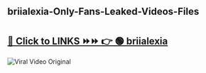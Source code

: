 
 ## briialexia-Only-Fans-Leaked-Videos-Files

# <h2><a href="https://mediaupload.pro?briialexia">🔗 Click to LINKS ⏩⏩ 👉 🟢 briialexia </a></h2>

<a href="https://mediaupload.pro?briialexia" rel="nofollow" data-target="animated-image.originalLink"><img src="https://i.ibb.co.com/xMMVF88/686577567.gif" alt="Viral Video Original" style="max-width: 100%; display: inline-block;" data-target="animated-image.originalImage"></a>